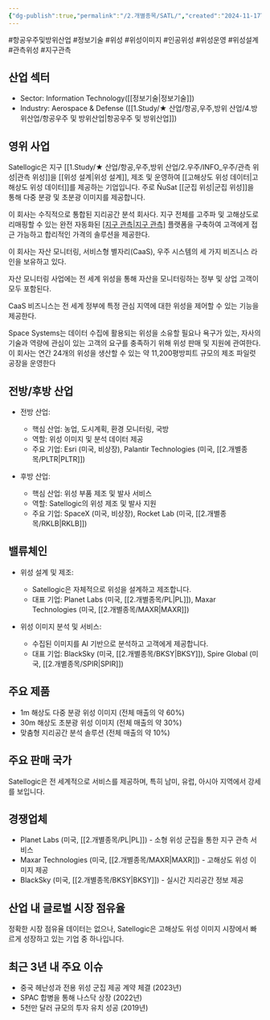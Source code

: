 ```yaml
---
{"dg-publish":true,"permalink":"/2.개별종목/SATL/","created":"2024-11-17T23:14:25.270+09:00","updated":"2025-07-29T21:37:05.151+09:00"}
---
```


#항공우주및방위산업 #정보기술 #위성 #위성이미지 #인공위성 #위성운영 #위성설계 #관측위성 #지구관측

## 산업 섹터

- Sector: Information Technology([[정보기술\|정보기술]])
- Industry: Aerospace & Defense ([[1.Study/★ 산업/항공,우주,방위 산업/4.방위산업/항공우주 및 방위산업\|항공우주 및 방위산업]])

## 영위 사업

Satellogic은 지구 [[1.Study/★ 산업/항공,우주,방위 산업/2.우주/INFO_우주/관측 위성\|관측 위성]]을 [[위성 설계\|위성 설계]], 제조 및 운영하여 [[고해상도 위성 데이터\|고해상도 위성 데이터]]를 제공하는 기업입니다. 주로 ÑuSat [[군집 위성\|군집 위성]]을 통해 다중 분광 및 초분광 이미지를 제공합니다.

이 회사는 수직적으로 통합된 지리공간 분석 회사다. 지구 전체를 고주파 및 고해상도로 리매핑할 수 있는 완전 자동화된 [[지구 관측\|지구 관측]](EO) 플랫폼을 구축하여 고객에게 접근 가능하고 합리적인 가격의 솔루션을 제공한다.  

이 회사는 자산 모니터링, 서비스형 별자리(CaaS), 우주 시스템의 세 가지 비즈니스 라인을 보유하고 있다.  
  
자산 모니터링 사업에는 전 세계 위성을 통해 자산을 모니터링하는 정부 및 상업 고객이 모두 포함된다.  

CaaS 비즈니스는 전 세계 정부에 특정 관심 지역에 대한 위성을 제어할 수 있는 기능을 제공한다.  
  
Space Systems는 데이터 수집에 활용되는 위성을 소유할 필요나 욕구가 있는, 자사의 기술과 역량에 관심이 있는 고객의 요구를 충족하기 위해 위성 판매 및 지원에 관여한다.  
이 회사는 연간 24개의 위성을 생산할 수 있는 약 11,200평방피트 규모의 제조 파일럿 공장을 운영한다

## 전방/후방 산업

- 전방 산업:
    
    - 핵심 산업: 농업, 도시계획, 환경 모니터링, 국방
    - 역할: 위성 이미지 및 분석 데이터 제공
    - 주요 기업: Esri (미국, 비상장), Palantir Technologies (미국, [[2.개별종목/PLTR\|PLTR]])
    
- 후방 산업:
    
    - 핵심 산업: 위성 부품 제조 및 발사 서비스
    - 역할: Satellogic의 위성 제조 및 발사 지원
    - 주요 기업: SpaceX (미국, 비상장), Rocket Lab (미국, [[2.개별종목/RKLB\|RKLB]])
    

## 밸류체인

- 위성 설계 및 제조:
    
    - Satellogic은 자체적으로 위성을 설계하고 제조합니다.
    - 대표 기업: Planet Labs (미국, [[2.개별종목/PL\|PL]]), Maxar Technologies (미국, [[2.개별종목/MAXR\|MAXR]])
    
- 위성 이미지 분석 및 서비스:
    
    - 수집된 이미지를 AI 기반으로 분석하고 고객에게 제공합니다.
    - 대표 기업: BlackSky (미국, [[2.개별종목/BKSY\|BKSY]]), Spire Global (미국, [[2.개별종목/SPIR\|SPIR]])
    

## 주요 제품

- 1m 해상도 다중 분광 위성 이미지 (전체 매출의 약 60%)
- 30m 해상도 초분광 위성 이미지 (전체 매출의 약 30%)
- 맞춤형 지리공간 분석 솔루션 (전체 매출의 약 10%)

## 주요 판매 국가

Satellogic은 전 세계적으로 서비스를 제공하며, 특히 남미, 유럽, 아시아 지역에서 강세를 보입니다.

## 경쟁업체

- Planet Labs (미국, [[2.개별종목/PL\|PL]]) - 소형 위성 군집을 통한 지구 관측 서비스
- Maxar Technologies (미국, [[2.개별종목/MAXR\|MAXR]]) - 고해상도 위성 이미지 제공
- BlackSky (미국, [[2.개별종목/BKSY\|BKSY]]) - 실시간 지리공간 정보 제공

## 산업 내 글로벌 시장 점유율

정확한 시장 점유율 데이터는 없으나, Satellogic은 고해상도 위성 이미지 시장에서 빠르게 성장하고 있는 기업 중 하나입니다.

## 최근 3년 내 주요 이슈

- 중국 헤난성과 전용 위성 군집 제공 계약 체결 (2023년)
- SPAC 합병을 통해 나스닥 상장 (2022년)
- 5천만 달러 규모의 투자 유치 성공 (2019년)